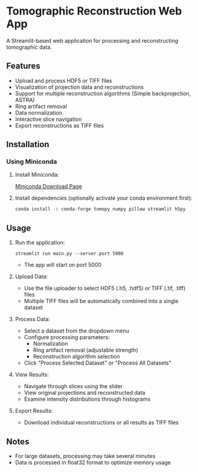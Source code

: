 
# Tomographic Reconstruction Web App

A Streamlit-based web application for processing and reconstructing tomographic data.

## Features

- Upload and process HDF5 or TIFF files
- Visualization of projection data and reconstructions 
- Support for multiple reconstruction algorithms (Simple backprojection, ASTRA)
- Ring artifact removal
- Data normalization
- Interactive slice navigation
- Export reconstructions as TIFF files

## Installation

### Using Miniconda

1. Install Miniconda:

    
   [Miniconda Download Page](https://docs.conda.io/en/latest/miniconda.html)
    

2. Install dependencies (optionally activate your conda environment first):

    ```bash
    conda install -c conda-forge tomopy numpy pillow streamlit h5py
    ```

## Usage

1. Run the application:
   ```
   streamlit run main.py --server.port 5000
   ```
   - The app will start on port 5000

2. Upload Data:
   - Use the file uploader to select HDF5 (.h5, .hdf5) or TIFF (.tif, .tiff) files
   - Multiple TIFF files will be automatically combined into a single dataset

3. Process Data:
   - Select a dataset from the dropdown menu
   - Configure processing parameters:
     - Normalization
     - Ring artifact removal (adjustable strength)
     - Reconstruction algorithm selection
   - Click "Process Selected Dataset" or "Process All Datasets"

4. View Results:
   - Navigate through slices using the slider
   - View original projections and reconstructed data
   - Examine intensity distributions through histograms

5. Export Results:
   - Download individual reconstructions or all results as TIFF files

## Notes

- For large datasets, processing may take several minutes
- Data is processed in float32 format to optimize memory usage